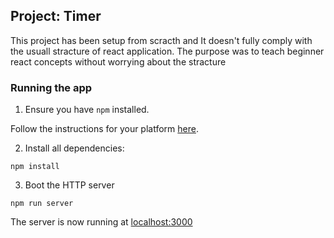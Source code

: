 ## Project: Timer

This project has been setup from scracth and It doesn't fully comply with the usuall stracture of react application. The purpose was to teach beginner react concepts without worrying about the stracture

### Running the app

1. Ensure you have `npm` installed.

Follow the instructions for your platform [here](https://github.com/npm/npm).

2. Install all dependencies:

````
npm install
````

3. Boot the HTTP server

````
npm run server
````

The server is now running at [localhost:3000](localhost:3000)
